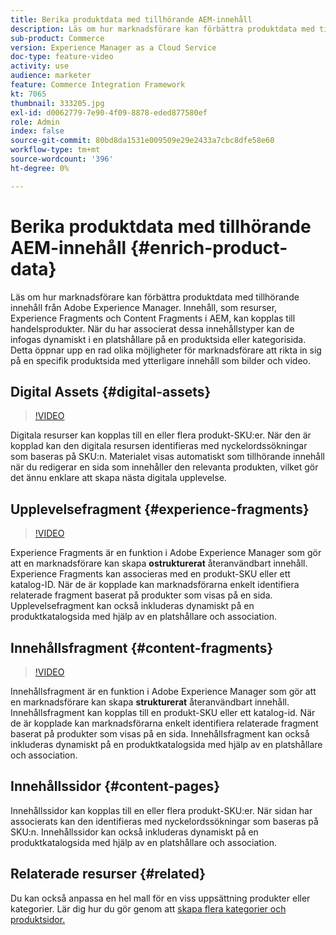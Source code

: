 ```yaml
---
title: Berika produktdata med tillhörande AEM-innehåll
description: Läs om hur marknadsförare kan förbättra produktdata med tillhörande innehåll från Adobe Experience Manager genom att dynamiskt lägga till marknadsföringsinnehåll på produktsidor. Detta ger marknadsförarna en rad möjligheter att rikta in sig på specifika produktsidor med ytterligare innehåll som bilder och video.
sub-product: Commerce
version: Experience Manager as a Cloud Service
doc-type: feature-video
activity: use
audience: marketer
feature: Commerce Integration Framework
kt: 7065
thumbnail: 333205.jpg
exl-id: d0062779-7e90-4f09-8878-eded877580ef
role: Admin
index: false
source-git-commit: 80bd8da1531e009509e29e2433a7cbc8dfe58e60
workflow-type: tm+mt
source-wordcount: '396'
ht-degree: 0%

---
```



# Berika produktdata med tillhörande AEM-innehåll {#enrich-product-data}

Läs om hur marknadsförare kan förbättra produktdata med tillhörande innehåll från Adobe Experience Manager. Innehåll, som resurser, Experience Fragments och Content Fragments i AEM, kan kopplas till handelsprodukter. När du har associerat dessa innehållstyper kan de infogas dynamiskt i en platshållare på en produktsida eller kategorisida. Detta öppnar upp en rad olika möjligheter för marknadsförare att rikta in sig på en specifik produktsida med ytterligare innehåll som bilder och video.

## Digital Assets {#digital-assets}

>[!VIDEO](https://video.tv.adobe.com/v/3447313/?quality=12&learn=on&captions=swe)

Digitala resurser kan kopplas till en eller flera produkt-SKU:er. När den är kopplad kan den digitala resursen identifieras med nyckelordssökningar som baseras på SKU:n. Materialet visas automatiskt som tillhörande innehåll när du redigerar en sida som innehåller den relevanta produkten, vilket gör det ännu enklare att skapa nästa digitala upplevelse.

## Upplevelsefragment {#experience-fragments}

>[!VIDEO](https://video.tv.adobe.com/v/333205/?quality=12&learn=on)

Experience Fragments är en funktion i Adobe Experience Manager som gör att en marknadsförare kan skapa **ostrukturerat** återanvändbart innehåll. Experience Fragments kan associeras med en produkt-SKU eller ett katalog-ID. När de är kopplade kan marknadsförarna enkelt identifiera relaterade fragment baserat på produkter som visas på en sida. Upplevelsefragment kan också inkluderas dynamiskt på en produktkatalogsida med hjälp av en platshållare och association.

## Innehållsfragment {#content-fragments}

>[!VIDEO](https://video.tv.adobe.com/v/3452161/?quality=12&learn=on&captions=swe)

Innehållsfragment är en funktion i Adobe Experience Manager som gör att en marknadsförare kan skapa **strukturerat** återanvändbart innehåll. Innehållsfragment kan kopplas till en produkt-SKU eller ett katalog-id. När de är kopplade kan marknadsförarna enkelt identifiera relaterade fragment baserat på produkter som visas på en sida. Innehållsfragment kan också inkluderas dynamiskt på en produktkatalogsida med hjälp av en platshållare och association.

## Innehållssidor {#content-pages}

Innehållssidor kan kopplas till en eller flera produkt-SKU:er. När sidan har associerats kan den identifieras med nyckelordssökningar som baseras på SKU:n. Innehållssidor kan också inkluderas dynamiskt på en produktkatalogsida med hjälp av en platshållare och association.


## Relaterade resurser {#related}

Du kan också anpassa en hel mall för en viss uppsättning produkter eller kategorier. Lär dig hur du gör genom att [skapa flera kategorier och produktsidor.](/help/commerce-cloud/cif-storefront/authoring/multi-template-usage.md)
